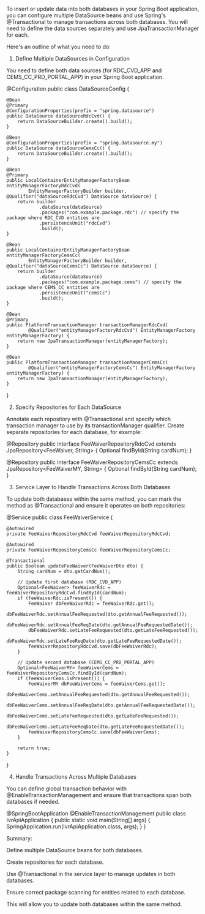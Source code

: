 To insert or update data into both databases in your Spring Boot application, you can configure multiple DataSource beans and use Spring's @Transactional to manage transactions across both databases. You will need to define the data sources separately and use JpaTransactionManager for each.

Here's an outline of what you need to do:

1. Define Multiple DataSources in Configuration

You need to define both data sources (for RDC_CVD_APP and CEMS_CC_PRD_PORTAL_APP) in your Spring Boot application.

@Configuration
public class DataSourceConfig {

    @Bean
    @Primary
    @ConfigurationProperties(prefix = "spring.datasource")
    public DataSource dataSourceRdcCvd() {
        return DataSourceBuilder.create().build();
    }

    @Bean
    @ConfigurationProperties(prefix = "spring.datasource.my")
    public DataSource dataSourceCemsCc() {
        return DataSourceBuilder.create().build();
    }

    @Bean
    @Primary
    public LocalContainerEntityManagerFactoryBean entityManagerFactoryRdcCvd(
            EntityManagerFactoryBuilder builder, @Qualifier("dataSourceRdcCvd") DataSource dataSource) {
        return builder
                .dataSource(dataSource)
                .packages("com.example.package.rdc") // specify the package where RDC_CVD entities are
                .persistenceUnit("rdcCvd")
                .build();
    }

    @Bean
    public LocalContainerEntityManagerFactoryBean entityManagerFactoryCemsCc(
            EntityManagerFactoryBuilder builder, @Qualifier("dataSourceCemsCc") DataSource dataSource) {
        return builder
                .dataSource(dataSource)
                .packages("com.example.package.cems") // specify the package where CEMS_CC entities are
                .persistenceUnit("cemsCc")
                .build();
    }

    @Bean
    @Primary
    public PlatformTransactionManager transactionManagerRdcCvd(
            @Qualifier("entityManagerFactoryRdcCvd") EntityManagerFactory entityManagerFactory) {
        return new JpaTransactionManager(entityManagerFactory);
    }

    @Bean
    public PlatformTransactionManager transactionManagerCemsCc(
            @Qualifier("entityManagerFactoryCemsCc") EntityManagerFactory entityManagerFactory) {
        return new JpaTransactionManager(entityManagerFactory);
    }
}

2. Specify Repositories for Each DataSource

Annotate each repository with @Transactional and specify which transaction manager to use by its transactionManager qualifier. Create separate repositories for each database, for example:

@Repository
public interface FeeWaiverRepositoryRdcCvd extends JpaRepository<FeeWaiver, String> {
    Optional<FeeWaiver> findById(String cardNum);
}

@Repository
public interface FeeWaiverRepositoryCemsCc extends JpaRepository<FeeWaiverMY, String> {
    Optional<FeeWaiverMY> findById(String cardNum);
}

3. Service Layer to Handle Transactions Across Both Databases

To update both databases within the same method, you can mark the method as @Transactional and ensure it operates on both repositories:

@Service
public class FeeWaiverService {

    @Autowired
    private FeeWaiverRepositoryRdcCvd feeWaiverRepositoryRdcCvd;

    @Autowired
    private FeeWaiverRepositoryCemsCc feeWaiverRepositoryCemsCc;

    @Transactional
    public Boolean updateFeeWaiver(FeeWaiverDto dto) {
        String cardNum = dto.getCardNum();

        // Update first database (RDC_CVD_APP)
        Optional<FeeWaiver> feeWaiverRdc = feeWaiverRepositoryRdcCvd.findById(cardNum);
        if (feeWaiverRdc.isPresent()) {
            FeeWaiver dbFeeWaiverRdc = feeWaiverRdc.get();
            dbFeeWaiverRdc.setAnnualFeeRequested(dto.getAnnualFeeRequested());
            dbFeeWaiverRdc.setAnnualFeeReqDate(dto.getAnnualFeeRequestedDate());
            dbFeeWaiverRdc.setLateFeeRequested(dto.getLateFeeRequested());
            dbFeeWaiverRdc.setLateFeeReqDate(dto.getLateFeeRequestedDate());
            feeWaiverRepositoryRdcCvd.save(dbFeeWaiverRdc);
        }

        // Update second database (CEMS_CC_PRD_PORTAL_APP)
        Optional<FeeWaiverMY> feeWaiverCems = feeWaiverRepositoryCemsCc.findById(cardNum);
        if (feeWaiverCems.isPresent()) {
            FeeWaiverMY dbFeeWaiverCems = feeWaiverCems.get();
            dbFeeWaiverCems.setAnnualFeeRequested(dto.getAnnualFeeRequested());
            dbFeeWaiverCems.setAnnualFeeReqDate(dto.getAnnualFeeRequestedDate());
            dbFeeWaiverCems.setLateFeeRequested(dto.getLateFeeRequested());
            dbFeeWaiverCems.setLateFeeReqDate(dto.getLateFeeRequestedDate());
            feeWaiverRepositoryCemsCc.save(dbFeeWaiverCems);
        }

        return true;
    }
}

4. Handle Transactions Across Multiple Databases

You can define global transaction behavior with @EnableTransactionManagement and ensure that transactions span both databases if needed.

@SpringBootApplication
@EnableTransactionManagement
public class IvrApiApplication {
    public static void main(String[] args) {
        SpringApplication.run(IvrApiApplication.class, args);
    }
}

Summary:

Define multiple DataSource beans for both databases.

Create repositories for each database.

Use @Transactional in the service layer to manage updates in both databases.

Ensure correct package scanning for entities related to each database.


This will allow you to update both databases within the same method.

